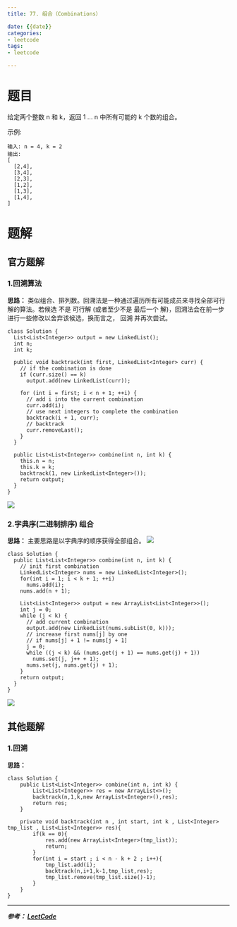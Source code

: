 ```yaml
---
title: 77. 组合（Combinations）

date: {{date}}
categories:
- leetcode
tags:
- leetcode

---
```

# 题目
给定两个整数 n 和 k，返回 1 ... n 中所有可能的 k 个数的组合。

示例:
```
输入: n = 4, k = 2
输出:
[
  [2,4],
  [3,4],
  [2,3],
  [1,2],
  [1,3],
  [1,4],
]
```


# 题解

## 官方题解
### 1.回溯算法
**思路：**
类似组合、排列数。回溯法是一种通过遍历所有可能成员来寻找全部可行解的算法。若候选 不是 可行解 (或者至少不是 最后一个 解)，回溯法会在前一步进行一些修改以舍弃该候选，换而言之， 回溯 并再次尝试。

```
class Solution {
  List<List<Integer>> output = new LinkedList();
  int n;
  int k;

  public void backtrack(int first, LinkedList<Integer> curr) {
    // if the combination is done
    if (curr.size() == k)
      output.add(new LinkedList(curr));

    for (int i = first; i < n + 1; ++i) {
      // add i into the current combination
      curr.add(i);
      // use next integers to complete the combination
      backtrack(i + 1, curr);
      // backtrack
      curr.removeLast();
    }
  }

  public List<List<Integer>> combine(int n, int k) {
    this.n = n;
    this.k = k;
    backtrack(1, new LinkedList<Integer>());
    return output;
  }
}

```
![](https://i.loli.net/2019/09/30/UpJdAcnrGKzaPB7.png)


### 2.字典序(二进制排序) 组合
**思路：**
主要思路是以字典序的顺序获得全部组合。
![](https://pic.leetcode-cn.com/ab26203eb768a3153fe704cfee97158429d08e886f7e5b453b2256ee658f0598-image.png)


```
class Solution {
  public List<List<Integer>> combine(int n, int k) {
    // init first combination
    LinkedList<Integer> nums = new LinkedList<Integer>();
    for(int i = 1; i < k + 1; ++i)
      nums.add(i);
    nums.add(n + 1);

    List<List<Integer>> output = new ArrayList<List<Integer>>();
    int j = 0;
    while (j < k) {
      // add current combination
      output.add(new LinkedList(nums.subList(0, k)));
      // increase first nums[j] by one
      // if nums[j] + 1 != nums[j + 1]
      j = 0;
      while ((j < k) && (nums.get(j + 1) == nums.get(j) + 1))
        nums.set(j, j++ + 1);
      nums.set(j, nums.get(j) + 1);
    }
    return output;
  }
}

```
![](https://i.loli.net/2019/09/30/geBQql9p1TKfsPb.png)



## 其他题解
### 1.回溯
**思路：**

```
class Solution {
    public List<List<Integer>> combine(int n, int k) {
        List<List<Integer>> res = new ArrayList<>();
        backtrack(n,1,k,new ArrayList<Integer>(),res);
        return res;
    }

    private void backtrack(int n , int start, int k , List<Integer> tmp_list , List<List<Integer>> res){
        if(k == 0){
            res.add(new ArrayList<Integer>(tmp_list));
            return;
        }
        for(int i = start ; i < n - k + 2 ; i++){
            tmp_list.add(i);
            backtrack(n,i+1,k-1,tmp_list,res);
            tmp_list.remove(tmp_list.size()-1);
        }
    }
}

```


---
***参考：
[LeetCode](https://leetcode-cn.com/problems/combinations/solution/zu-he-by-leetcode/)***
